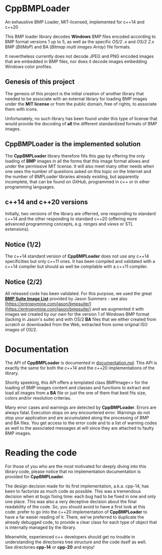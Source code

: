 # CppBMPLoader
An exhaustive BMP Loader, MIT-licensed, implemented for c++14 and c++20

This BMP loader library decodes **Windows** BMP files encoded according to 
BMP format versions 1 up to 5, as well as the specific *OS/2 .x* and *OS/2 
2.x* BMP (*BitMaP*) and BA (*Bitmap multi images Array*) file formats.

It nevertheless currently does not decode JPEG and PNG encoded images that 
are embedded in BMP files, nor does it decode images embedding Windows 
color profiles.

## Genesis of this project
The genesis of this project is the initial creation of another library that
needed to be associate with an external library for loading BMP images under
the **MIT license** or from the public domain, free of rights, to associate 
them with icons. 

Unfortunately, no such library has been found under this type of license that 
would provide the docoding of **all** the different standardized formats of 
BMP images.

## CppBMPLoader is the implemented solution
The **CppBMPLoader** library therefore fills this gap by offering the only 
loading of **BMP** images in all the forms that this image format allows and 
under the permissive MIT license. It will also meet many other needs when one 
sees the number of questions asked on this topic on the Internet and the 
number of BMPLoader libraries already existing, but apparently incomplete, that 
can be found on *GitHub*, programmed in c++ or in other programming languages.

## c++14 and c++20 versions
Initially, two versions of the library are offerred, one responding to standard 
c++14 and the other responding to standard c++20 (offering more advanced 
programming concepts, e.g. *ranges* and *views* or STL extensions).

## Notice (1/2)
The c++14 standard version of **CppBMPLoader** does not use any c++14 
specificities but only c++11 ones. It has been compiled and validated with
a c++14 compiler but should as well be compilable with a c++11 compiler.

## Notice (2/2)
All released code has been validated. For this purpose, we used the great
[**BMP Suite Image List**](https://entropymine.com/jason/bmpsuite/bmpsuite/html/bmpsuite.html)
provided by Jason Summers - see also 
[https://entropymine.com/jason/bmpsuite/](https://entropymine.com/jason/bmpsuite/)
and we augmented it with images we created by our own for the version 1 of Windows 
BMP format (lacking in Jason's suite) and with OS/2 **BA** files that we either 
created from scratch or downloaded from the Web, extracted from some original 
ISO images of OS/2.


# Documentation
The API of **CppBMPLoader** is documented in [documentation.md](./documentation.doc).
This API is exactly the same for both the c++14 and the c++20 implementations of
the library.

Shortly speeking, this API offers a templated class BMPImage<> for the loading 
of BMP images content and classes and functions to extract and load all images 
from a **BA** file or just the one of them that best fits size, colors and/or 
resolution criterias.

Many error cases and warnings are detected by **CppBMPLoader**. Errors are always 
fatal. Execution stops on any encountered error. Warnings do not stop your 
application and are accumulated along the processing of BMP and BA files. You 
get access to the error code and to a list of warning codes as well to the 
associated messages at will since they are attached to faulty BMP images.


# Reading the code
For those of you who are the most motivated for deeply diving into this 
library code, please notice that no implementation documentation is provided 
for **CppBMPLoader**.

The design decision made for its first implementation, a.k.a. cpp-14, has been 
to factorize as much code as possible. This was a tremendous decision when at 
bugs fixing time: each bug had to be fixed in one and only one place. This was 
also a very deceptive decision about the final readability of the code. So, you 
should avoid to have a first look at this code: prefer to go into the c++20 
implementation of **CppBMPLoader** to have a far easier reading of it. There, 
we've preferred to duplicate the already debugged code, to provide a clear 
class for each type of object that is internally managed by the library.

Meanwhile, experienced c++ developers should get no trouble in understanding 
the directories tree structure and the code itself as well.  
See directories **cpp-14** or **cpp-20** and enjoy!

